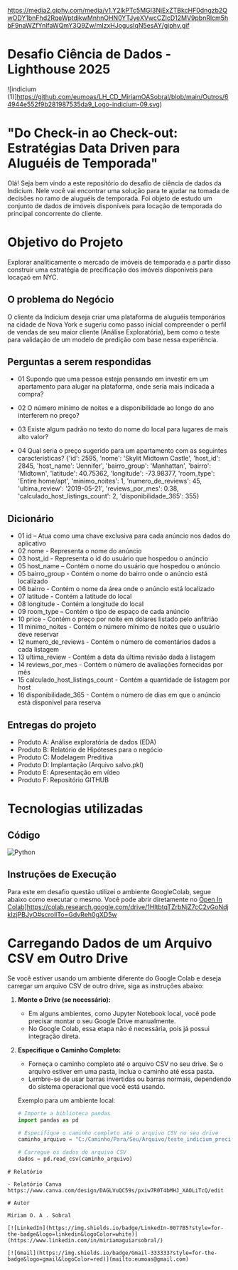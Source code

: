 

https://media2.giphy.com/media/v1.Y2lkPTc5MGI3NjExZTBkcHF0dngzb2QwODY1bnFhd2RqeWptdjkwMnhnOHN0YTJyeXVwcCZlcD12MV9pbnRlcm5hbF9naWZfYnlfaWQmY3Q9Zw/mIzxHJogusIqN5esAY/giphy.gif

# Desafio Ciência de Dados - Lighthouse 2025

![indicium (1)]https://github.com/eumoas/LH_CD_MiriamOASobral/blob/main/Outros/64944e552f9b281987535da9_Logo-indicium-09.svg)


# "Do Check-in ao Check-out: Estratégias Data Driven para Aluguéis de Temporada"

Olá! Seja bem vindo a este repositório do desafio de ciência de dados da Indicium. Nele você vai encontrar uma solução para te ajudar na tomada de decisões no ramo de aluguéis de temporada.
Foi objeto de estudo um conjunto de dados de imóveis disponíveis para locação de temporada do principal concorrente do cliente.


# Objetivo do Projeto

Explorar analiticamente o mercado de imóveis de temporada e a partir disso construir uma estratégia de precificação dos imóveis disponíveis para locaçaõ em NYC.

## O problema do Negócio

O cliente da Indicium deseja criar uma plataforma de aluguéis temporários na cidade de Nova York e sugeriu como passo inicial compreender o perfil de vendas de seu maior cliente (Análise Exploratória), bem como o teste para validação de um modelo de predição com base nessa experiência.

## Perguntas a serem respondidas

* 01 Supondo que uma pessoa esteja pensando em investir em um apartamento para alugar na plataforma, onde seria mais indicada a compra?

* 02 O número mínimo de noites e a disponibilidade ao longo do ano interferem no preço?

* 03 Existe algum padrão no texto do nome do local para lugares de mais alto valor?

* 04 Qual seria o preço sugerido para um apartamento com as seguintes características?
   {'id': 2595,
      'nome': 'Skylit Midtown Castle',
      'host_id': 2845,
      'host_name': 'Jennifer',
      'bairro_group': 'Manhattan',
      'bairro': 'Midtown',
      'latitude': 40.75362,
      'longitude': -73.98377,
      'room_type': 'Entire home/apt',
      'minimo_noites': 1,
      'numero_de_reviews': 45,
      'ultima_review': '2019-05-21',
      'reviews_por_mes': 0.38,
      'calculado_host_listings_count': 2,
      'disponibilidade_365': 355}

## Dicionário

* 01 id – Atua como uma chave exclusiva para cada anúncio nos dados do aplicativo
* 02 nome - Representa o nome do anúncio
* 03 host_id - Representa o id do usuário que hospedou o anúncio
* 05 host_name – Contém o nome do usuário que hospedou o anúncio
* 05 bairro_group - Contém o nome do bairro onde o anúncio está localizado
* 06 bairro - Contém o nome da área onde o anúncio está localizado
* 07 latitude - Contém a latitude do local
* 08 longitude - Contém a longitude do local
* 09 room_type – Contém o tipo de espaço de cada anúncio
* 10 price - Contém o preço por noite em dólares listado pelo anfitrião
* 11 minimo_noites - Contém o número mínimo de noites que o usuário deve reservar
* 12 numero_de_reviews - Contém o número de comentários dados a cada listagem
* 13 ultima_review - Contém a data da última revisão dada à listagem
* 14 reviews_por_mes - Contém o número de avaliações fornecidas por mês
* 15 calculado_host_listings_count - Contém a quantidade de listagem por host
* 16 disponibilidade_365 - Contém o número de dias em que o anúncio está disponível para reserva


## Entregas do projeto

* Produto A: Análise exploratória de dados (EDA)
* Produto B: Relatório de Hipóteses para o negócio
* Produto C: Modelagem Preditiva
* Produto D: Implantação (Arquivo salvo.pkl)
* Produto E: Apresentação em vídeo
* Produto F: Repositório GITHUB 


# Tecnologias utilizadas

## Código
![Python](https://img.shields.io/badge/python-3670A0?style=for-the-badge&logo=python&logoColor=ffdd54)


## Instruções de Execução
Para este em desafio questão utilizei o ambiente GoogleColab, segue abaixo como executar o mesmo.
Você pode abrir diretamente no [Open In Colab](https://colab.research.google.com/assets/colab-badge.svg)]https://colab.research.google.com/drive/1HltbtqTZrbNjZ7cC2vGoNdjkIzjPBJyO#scrollTo=GdvReh0gXD5w

# Carregando Dados de um Arquivo CSV em Outro Drive

Se você estiver usando um ambiente diferente do Google Colab e deseja carregar um arquivo CSV de outro drive, siga as instruções abaixo:

1. **Monte o Drive (se necessário):**
   - Em alguns ambientes, como Jupyter Notebook local, você pode precisar montar o seu Google Drive manualmente.
   - No Google Colab, essa etapa não é necessária, pois já possui integração direta.

2. **Especifique o Caminho Completo:**
   - Forneça o caminho completo até o arquivo CSV no seu drive. Se o arquivo estiver em uma pasta, inclua o caminho até essa pasta.
   - Lembre-se de usar barras invertidas ou barras normais, dependendo do sistema operacional que você está usando.

   Exemplo para um ambiente local:

   ```python
   # Importe a biblioteca pandas
   import pandas as pd

   # Especifique o caminho completo até o arquivo CSV no seu drive
   caminho_arquivo = "C:/Caminho/Para/Seu/Arquivo/teste_indicium_precificacao.csv"

   # Carregue os dados do arquivo CSV
   dados = pd.read_csv(caminho_arquivo)

```
# Relatório

- Relatório Canva https://www.canva.com/design/DAGLVuQC59s/pxiw7R0T4bMHJ_XAOLiTcQ/edit
  
# Autor

Miriam O. A . Sobral

[![LinkedIn](https://img.shields.io/badge/LinkedIn-0077B5?style=for-the-badge&logo=linkedin&logoColor=white)](https://www.linkedin.com/in/miriamaguiarsobral/)

[![Gmail](https://img.shields.io/badge/Gmail-333333?style=for-the-badge&logo=gmail&logoColor=red)](mailto:eumoas@gmail.com)
